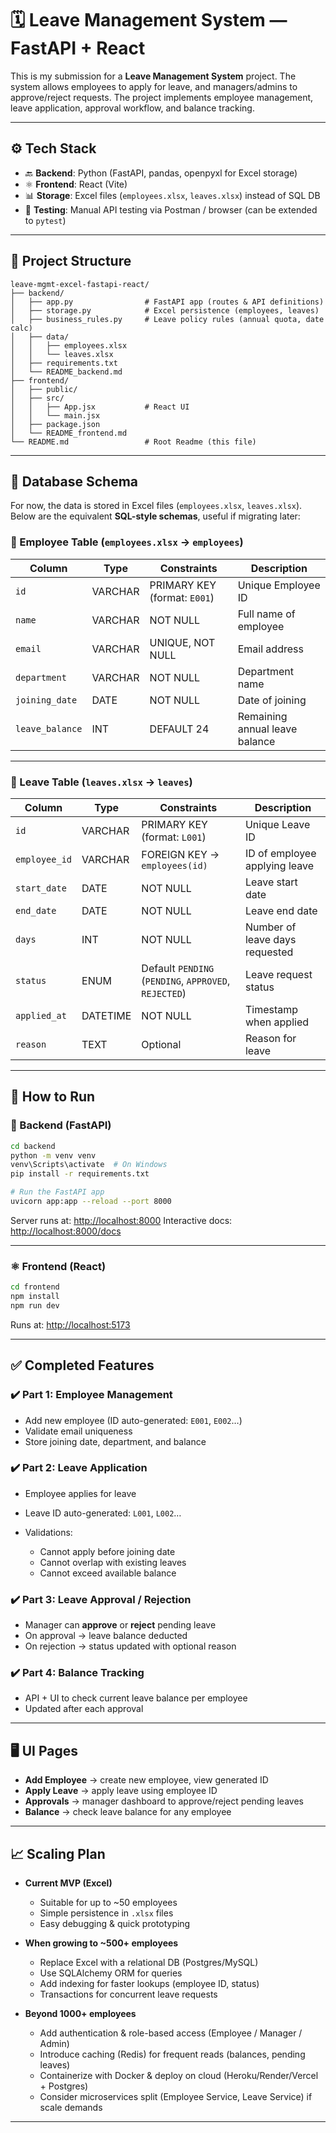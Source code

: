 # 🗓 Leave Management System — FastAPI + React

This is my submission for a **Leave Management System** project.
The system allows employees to apply for leave, and managers/admins to approve/reject requests.
The project implements employee management, leave application, approval workflow, and balance tracking.

---

## ⚙️ Tech Stack

* 🔙 **Backend**: Python (FastAPI, pandas, openpyxl for Excel storage)
* ⚛️ **Frontend**: React (Vite)
* 📊 **Storage**: Excel files (`employees.xlsx`, `leaves.xlsx`) instead of SQL DB
* 🧪 **Testing**: Manual API testing via Postman / browser (can be extended to `pytest`)

---

## 📂 Project Structure

```
leave-mgmt-excel-fastapi-react/
├── backend/
│   ├── app.py                # FastAPI app (routes & API definitions)
│   ├── storage.py            # Excel persistence (employees, leaves)
│   ├── business_rules.py     # Leave policy rules (annual quota, date calc)
│   ├── data/
│   │   ├── employees.xlsx
│   │   └── leaves.xlsx
│   ├── requirements.txt
│   └── README_backend.md
├── frontend/
│   ├── public/
│   ├── src/
│   │   ├── App.jsx           # React UI
│   │   └── main.jsx
│   ├── package.json
│   └── README_frontend.md
└── README.md                 # Root Readme (this file)
```

---

## 📑 Database Schema

For now, the data is stored in Excel files (`employees.xlsx`, `leaves.xlsx`).
Below are the equivalent **SQL-style schemas**, useful if migrating later:

### 🧍 Employee Table (`employees.xlsx` → `employees`)

| Column          | Type    | Constraints                  | Description                    |
| --------------- | ------- | ---------------------------- | ------------------------------ |
| `id`            | VARCHAR | PRIMARY KEY (format: `E001`) | Unique Employee ID             |
| `name`          | VARCHAR | NOT NULL                     | Full name of employee          |
| `email`         | VARCHAR | UNIQUE, NOT NULL             | Email address                  |
| `department`    | VARCHAR | NOT NULL                     | Department name                |
| `joining_date`  | DATE    | NOT NULL                     | Date of joining                |
| `leave_balance` | INT     | DEFAULT 24                   | Remaining annual leave balance |

---

### 📄 Leave Table (`leaves.xlsx` → `leaves`)

| Column        | Type     | Constraints                                           | Description                    |
| ------------- | -------- | ----------------------------------------------------- | ------------------------------ |
| `id`          | VARCHAR  | PRIMARY KEY (format: `L001`)                          | Unique Leave ID                |
| `employee_id` | VARCHAR  | FOREIGN KEY → `employees(id)`                         | ID of employee applying leave  |
| `start_date`  | DATE     | NOT NULL                                              | Leave start date               |
| `end_date`    | DATE     | NOT NULL                                              | Leave end date                 |
| `days`        | INT      | NOT NULL                                              | Number of leave days requested |
| `status`      | ENUM     | Default `PENDING` (`PENDING`, `APPROVED`, `REJECTED`) | Leave request status           |
| `applied_at`  | DATETIME | NOT NULL                                              | Timestamp when applied         |
| `reason`      | TEXT     | Optional                                              | Reason for leave               |

---

## 🧪 How to Run

### 🔧 Backend (FastAPI)

```bash
cd backend
python -m venv venv
venv\Scripts\activate  # On Windows
pip install -r requirements.txt

# Run the FastAPI app
uvicorn app:app --reload --port 8000
```

Server runs at: [http://localhost:8000](http://localhost:8000)
Interactive docs: [http://localhost:8000/docs](http://localhost:8000/docs)

---

### ⚛️ Frontend (React)

```bash
cd frontend
npm install
npm run dev
```

Runs at: [http://localhost:5173](http://localhost:5173)

---

## ✅ Completed Features

### ✔️ Part 1: Employee Management

* Add new employee (ID auto-generated: `E001`, `E002`…)
* Validate email uniqueness
* Store joining date, department, and balance

### ✔️ Part 2: Leave Application

* Employee applies for leave
* Leave ID auto-generated: `L001`, `L002`…
* Validations:

  * Cannot apply before joining date
  * Cannot overlap with existing leaves
  * Cannot exceed available balance

### ✔️ Part 3: Leave Approval / Rejection

* Manager can **approve** or **reject** pending leave
* On approval → leave balance deducted
* On rejection → status updated with optional reason

### ✔️ Part 4: Balance Tracking

* API + UI to check current leave balance per employee
* Updated after each approval

---

## 🖥 UI Pages

* **Add Employee** → create new employee, view generated ID
* **Apply Leave** → apply leave using employee ID
* **Approvals** → manager dashboard to approve/reject pending leaves
* **Balance** → check leave balance for any employee

---

## 📈 Scaling Plan

* **Current MVP (Excel)**

  * Suitable for up to \~50 employees
  * Simple persistence in `.xlsx` files
  * Easy debugging & quick prototyping

* **When growing to \~500+ employees**

  * Replace Excel with a relational DB (Postgres/MySQL)
  * Use SQLAlchemy ORM for queries
  * Add indexing for faster lookups (employee ID, status)
  * Transactions for concurrent leave requests

* **Beyond 1000+ employees**

  * Add authentication & role-based access (Employee / Manager / Admin)
  * Introduce caching (Redis) for frequent reads (balances, pending leaves)
  * Containerize with Docker & deploy on cloud (Heroku/Render/Vercel + Postgres)
  * Consider microservices split (Employee Service, Leave Service) if scale demands

---
